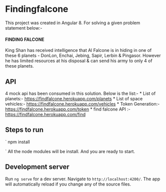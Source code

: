 # Findingfalcone

This project was created in Angular 8. For solving a given problem statement below:-

#### FINDING FALCONE
King Shan has received intelligence that Al Falcone is in hiding in one of these 6 planets - DonLon, Enchai, Jebing,
Sapir, Lerbin & Pingasor. However he has limited resources at his disposal & can send his army to only 4 of these
planets.


## API 

4 mock api has been consumed in this solution. Below is the list:-
    * List of planets:- https://findfalcone.herokuapp.com/planets
    * List of space vehicles:- https://findfalcone.herokuapp.com/vehicles
    * Token Generation:- https://findfalcone.herokuapp.com/token
    * find falcone API :- https://findfalcone.herokuapp.com/find
    
## Steps to run

`
npm install

`
All the node modules will be install. And you are ready to start.

## Development server

Run `ng serve` for a dev server. Navigate to `http://localhost:4200/`. The app will automatically reload if you change any of the source files.





